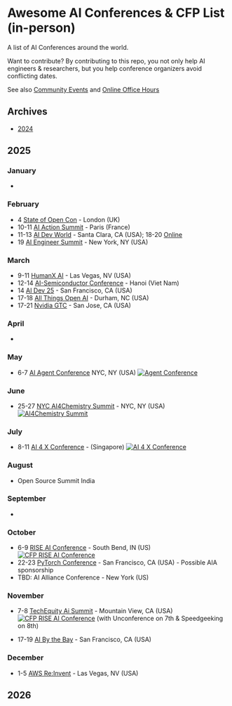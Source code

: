 
# Awesome AI Conferences & CFP List (in-person)

A list of AI Conferences around the world. 

Want to contribute? By contributing to this repo, you not only help AI engineers & researchers, but you help conference organizers avoid conflicting dates.

See also [Community Events](readme.md) and [Online Office Hours](../online/office-hours.md)

## Archives

* [2024](archives/2024.md)

## 2025

### January
* 

### February
* 4 [State of Open Con](https://stateofopencon.com) - London (UK)
* 10-11 [AI Action Summit](https://www.elysee.fr/en/sommet-pour-l-action-sur-l-ia) - Paris (France)
* 11-13 [AI Dev World](https://aidevworld.com) - Santa Clara, CA (USA); 18-20 [Online](https://aidevworld.com)
* 19 [AI Engineer Summit](https://www.ai.engineer/summit/2025) - New York, NY (USA)

### March
* 9-11 [HumanX AI](https://www.humanx.co) - Las Vegas, NV (USA)
* 12-14 [AI-Semiconductor Conference](https://www.aisc.events) - Hanoi (Viet Nam)
* 14 [AI Dev 25](https://ai-dev.deeplearning.ai/) - San Francisco, CA (USA)
* 17-18 [All Things Open AI](https://allthingsopen.ai/) - Durham, NC (USA)
* 17-21 [Nvidia GTC](https://www.nvidia.com/gtc/) - San Jose, CA (USA)

### April
*

### May
* 6-7 [AI Agent Conference](https://agentconference.com) NYC, NY (USA) <a href="https://agentconference.com/#speakers"><img alt="Agent Conference" src="https://img.shields.io/static/v1?label=CFP&message=until%2015-February-2025&color=red"></a>

### June
* 25-27 [NYC AI4Chemistry Summit](https://wp.nyu.edu/sccpc/nyc-ai4chemistry-summit) - NYC, NY (USA) <a href="https://wp.nyu.edu/sccpc/abstract-submission/"><img alt="AI4Chemistry Summit" src="https://img.shields.io/static/v1?label=CFP&message=until%201-May-2025&color=red"></a>



### July
* 8-11 [AI 4 X Conference](https://ai4x.cc) - (Singapore) <a href="https://ai4x.cc/submission/"><img alt="AI 4 X Conference" src="https://img.shields.io/static/v1?label=CFP&message=until%2028-Feb-2025&color=red"></a> 

### August
* Open Source Summit India 

### September
*

### October
* 6-9 [RISE AI Conference](https://lucyinstitute.nd.edu/news-events/rise-ai-society-conference/) - South Bend, IN (US) <a href="https://lucyinstitute.nd.edu/news-events/rise-ai-society-conference/rise-ai-conference-2025-call-for-submissions/"><img alt="CFP RISE AI Conference" src="https://img.shields.io/static/v1?label=CFP&message=until%2025-March-2025&color=red"></a>
* 22-23 [PyTorch Conference](https://events.linuxfoundation.org/pytorch-conference/) - San Francisco, CA (USA) - Possible AIA sponsorship
* TBD: AI Alliance Conference - New York (US) 

### November
* 7-8 [TechEquity Ai Summit](https://techequity-ai.org) - Mountain View, CA (USA) <a href="https://techequity-ai.org/become-a-speaker/"><img alt="CFP RISE AI Conference" src="https://img.shields.io/static/v1?label=CFP&message=until%2031-July-2025&color=red"></a> (with Unconference on 7th & Speedgeeking on 8th)



* 17-19 [AI By the Bay](https://ai.bythebay.io/) - San Francisco, CA (USA)

### December
* 1-5 [AWS Re:Invent](https://reinvent.awsevents.com) - Las Vegas, NV (USA)

## 2026
